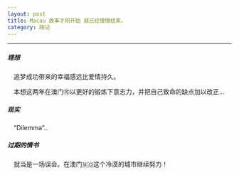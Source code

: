 ```yaml
---
layout: post
title: Macau 故事才刚开始 就已经慢慢结束。
category: 随记
---
```

---

##### 理想 

&ensp;&ensp;追梦成功带来的幸福感远比爱情持久。

&ensp;&ensp;本想这两年在澳门🉑️以更好的锻炼下意志力，并把自己致命的缺点加以改正...

##### 现实

&ensp;&ensp;“Dilemma”..

##### 过期的情书

&ensp;&ensp;就当是一场误会。在澳门🇲🇴这个冷漠的城市继续努力！